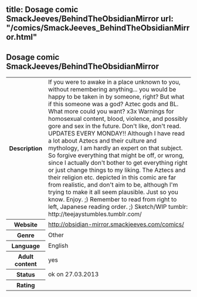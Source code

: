 title: Dosage comic SmackJeeves/BehindTheObsidianMirror
url: "/comics/SmackJeeves_BehindTheObsidianMirror.html"
---
Dosage comic SmackJeeves/BehindTheObsidianMirror
-----------------------------------------

<table class="comicinfo">
<tr>
<th>Description</th><td>If you were to awake in a place unknown to you, without remembering anything... you would be happy to be taken in by someone, right? But what if this someone was a god? Aztec gods and BL. What more could you want? x3x Warnings for homosexual content, blood, violence, and possibly gore and sex in the future. Don't like, don't read. UPDATES EVERY MONDAY!! Although I have read a lot about Aztecs and their culture and mythology, I am hardly an expert on that subject. So forgive everything that might be off, or wrong, since I actually don't bother to get everything right or just change things to my liking. The Aztecs and their religion etc. depicted in this comic are far from realistic, and don't aim to be, although I'm trying to make it all seem plausible. Just so you know. Enjoy. ;) Remember to read from right to left, Japanese reading order. ;) Sketch/WIP tumblr: http://teejaystumbles.tumblr.com/</td>
</tr>
<tr>
<th>Website</th><td><a href="http://obsidian-mirror.smackjeeves.com/comics/">http://obsidian-mirror.smackjeeves.com/comics/</a></td>
</tr>
<tr>
<th>Genre</th><td>Other</td>
</tr>
<tr>
<th>Language</th><td>English</td>
</tr>
<tr>
<th>Adult content</th><td>yes</td>
</tr>
<tr>
<th>Status</th><td>ok on 27.03.2013</td>
</tr>
<tr>
<th>Rating</th><td><div class="g-plusone" data-size="standard" data-annotation="bubble"
 data-href="http://obsidian-mirror.smackjeeves.com/comics/"></div></td>
</tr>
</table>
<script type="text/javascript">
  (function() {
    var po = document.createElement('script'); po.type = 'text/javascript'; po.async = true;
    po.src = 'https://apis.google.com/js/plusone.js';
    var s = document.getElementsByTagName('script')[0]; s.parentNode.insertBefore(po, s);
  })();
</script>
